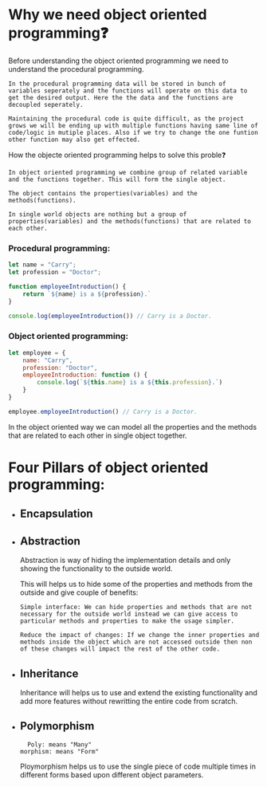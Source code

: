 # Why we need object oriented programming:question:

Before understanding the object oriented programming we need to understand the procedural programming.

    In the procedural programming data will be stored in bunch of variables seperately and the functions will operate on this data to get the desired output. Here the the data and the functions are decoupled seperately.

    Maintaining the procedural code is quite difficult, as the project grows we will be ending up with multiple functions having same line of code/logic in mutiple places. Also if we try to change the one funtion other function may also get effected.

How the objecte oriented programming helps to solve this proble:question:

    In object oriented programming we combine group of related variable and the functions together. This will form the single object.

    The object contains the properties(variables) and the methods(functions).

    In single world objects are nothing but a group of properties(variables) and the methods(functions) that are related to each other.

    
### Procedural programming:
```javascript
let name = "Carry";
let profession = "Doctor";

function employeeIntroduction() {
    return `${name} is a ${profession}.`
}

console.log(employeeIntroduction()) // Carry is a Doctor.
```

### Object oriented programming:
```javascript
let employee = {
    name: "Carry",
    profession: "Doctor",
    employeeIntroduction: function () {
        console.log(`${this.name} is a ${this.profession}.`)
    }
}

employee.employeeIntroduction() // Carry is a Doctor. 
```
In the object oriented way we can model all the properties and the methods that are related to each other in single object together.

# Four Pillars of object oriented programming:
- ## Encapsulation
- ## Abstraction
    Abstraction is way of hiding the implementation details and only showing the functionality to the outside world.
  
  This will helps us to hide some of the properties and methods from the outside and give couple of benefits:

      Simple interface: We can hide properties and methods that are not necessary for the outside world instead we can give access to particular methods and properties to make the usage simpler.

      Reduce the impact of changes: If we change the inner properties and methods inside the object which are not accessed outside then non of these changes will impact the rest of the other code.
- ## Inheritance

    Inheritance will helps us to use and extend the existing functionality and add more features without rewritting the entire code from scratch.
- ## Polymorphism
        Poly: means "Many"
      morphism: means "Form"

  Ploymorphism helps us to use the single piece of code multiple times in different forms based upon different object parameters.


